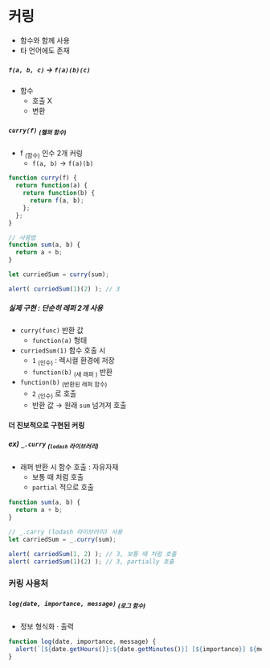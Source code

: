 커링
====

- 함수와 함께 사용
- 타 언어에도 존재

##### `f(a, b, c)` → `f(a)(b)(c)`
- 함수
  - 호출 X
  - 변환

##### `curry(f)` <sub>(헬퍼 함수)</sub>
- f <sub>(함수)</sub> 인수 2개 커링
  - `f(a, b)` → `f(a)(b)`
```javascript
function curry(f) {
  return function(a) {
    return function(b) {
      return f(a, b);
    };
  };
}

// 사용법
function sum(a, b) {
  return a + b;
}

let curriedSum = curry(sum);

alert( curriedSum(1)(2) ); // 3
```

##### 실제 구현 : 단순히 레퍼 2개 사용
- `curry(func)` 반환 값
  - `function(a)` 형태
- `curriedSum(1)` 함수 호출 시
  - `1` <sub>(인수)</sub> : 렉시컬 환경에 저장
  - `function(b)` <sub>(새 래퍼 )</sub> 반환
- `function(b)` <sub>(반환된 래퍼 함수)</sub>
  - `2` <sub>(인수)</sub> 로 호출
  - 반환 값 → 원래 `sum` 넘겨져 호출

#### 더 진보적으로 구현된 커링

##### ex&#41; `_.curry` <sub>(`lodash` 라이브러리)</sub>
- 래퍼 반환 시 함수 호출 : 자유자재
  - 보통 때 처럼 호출
  - `partial` 적으로 호출
```javascript
function sum(a, b) {
  return a + b;
}

// _.carry (lodash 라이브러리) 사용
let carriedSum = _.curry(sum);

alert( carriedSum(1, 2) ); // 3, 보통 때 처럼 호출
alert( carriedSum(1)(2) ); // 3, partially 호출
```

### 커링 사용처

##### `log(date, importance, message)` <sub>(로그 함수)</sub>
- 정보 형식화 · 출력
```javascript
function log(date, importance, message) {
  alert(`[${date.getHours()}:${date.getMinutes()}] [${importance}] ${message}`);
}
```
